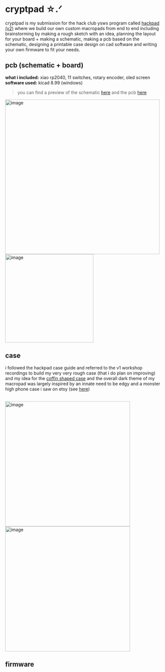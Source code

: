 # cryptpad ☆.ᐟ
cryptpad is my submission for the hack club ysws program called [hackpad (v2)](hackpad.hackclub.com) where we build our own custom macropads from end to end including brainstorming by making a rough sketch with an idea, planning the layout for your board + making a schematic, making a pcb based on the schematic, designing a printable case design on cad software and writing your own firmware to fit your needs.


## pcb (schematic + board)
**what i included:** xiao rp2040, 11 switches, rotary encoder, oled screen <br>
**software used:** kicad 8.99 (windows)
>you can find a preview of the schematic [here](renders/hackpad-schematic.png) and the pcb [here](renders/hackpad-pcb.png)

<!-- <img width="228" alt="image" src="https://github.com/user-attachments/assets/61160b7a-bcc0-4209-b475-48670ae8b06f" /> -->
<img width="495" alt="image" src="https://github.com/user-attachments/assets/4967301c-8624-430e-ade6-8aa2191354de" />
<img height="283" alt="image" src="https://github.com/user-attachments/assets/c4450e54-2e62-432e-b96e-34794b0f440d" />

<!-- <img width="500" alt="image" src="https://github.com/user-attachments/assets/996406ff-820e-44ee-bf5a-bdd9dcaf08a5" />
<img width="460" alt="image" src="https://github.com/user-attachments/assets/b5a21b20-b01c-47b9-9a14-543ea63f7429" /> -->







## case
i followed the hackpad case guide and referred to the v1 workshop recordings to build my very very rough case (that i do plan on improving) and my idea for the <ins>coffin shaped case</ins> and the overall dark theme of my macropad was largely inspired by an innate need to be edgy and a monster high phone case i saw on etsy (see [here](progress.md)) <br><br>

<img width="400" alt="image" src="https://github.com/user-attachments/assets/697f3218-a87f-4925-b515-5ec5f4075b79" />
<img width="400" alt="image" src="https://github.com/user-attachments/assets/b49ceea2-039d-4606-9115-db5ccde81f37" />






## firmware





